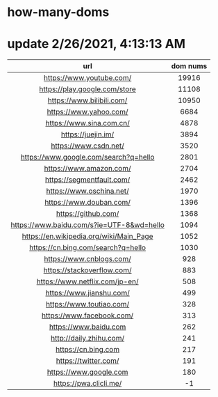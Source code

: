 # how-many-doms

# update 2/26/2021, 4:13:13 AM

url | dom nums
:-: | :-:
https://www.youtube.com/ | 19916
https://play.google.com/store | 11108
https://www.bilibili.com/ | 10950
https://www.yahoo.com/ | 6684
https://www.sina.com.cn/ | 4878
https://juejin.im/ | 3894
https://www.csdn.net/ | 3520
https://www.google.com/search?q=hello | 2801
https://www.amazon.com/ | 2704
https://segmentfault.com/ | 2462
https://www.oschina.net/ | 1970
https://www.douban.com/ | 1396
https://github.com/ | 1368
https://www.baidu.com/s?ie=UTF-8&wd=hello | 1094
https://en.wikipedia.org/wiki/Main_Page | 1052
https://cn.bing.com/search?q=hello | 1030
https://www.cnblogs.com/ | 928
https://stackoverflow.com/ | 883
https://www.netflix.com/jp-en/ | 508
https://www.jianshu.com/ | 499
https://www.toutiao.com/ | 328
https://www.facebook.com/ | 313
https://www.baidu.com | 262
http://daily.zhihu.com/ | 241
https://cn.bing.com | 217
https://twitter.com/ | 191
https://www.google.com | 180
https://pwa.clicli.me/ | -1
